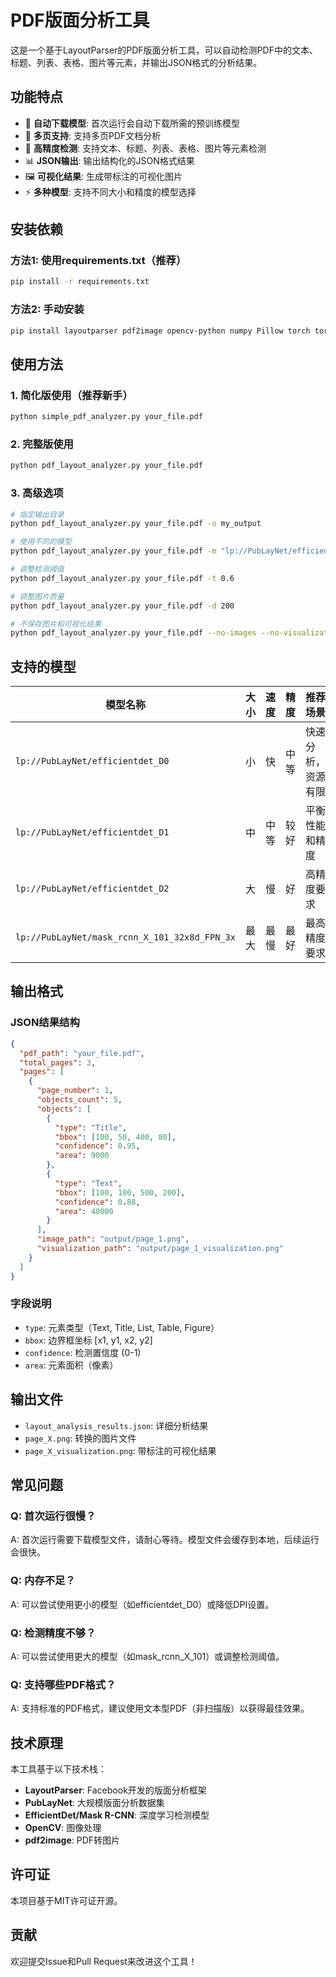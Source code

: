 # PDF版面分析工具

这是一个基于LayoutParser的PDF版面分析工具，可以自动检测PDF中的文本、标题、列表、表格、图片等元素，并输出JSON格式的分析结果。

## 功能特点

- 🚀 **自动下载模型**: 首次运行会自动下载所需的预训练模型
- 📄 **多页支持**: 支持多页PDF文档分析
- 🎯 **高精度检测**: 支持文本、标题、列表、表格、图片等元素检测
- 📊 **JSON输出**: 输出结构化的JSON格式结果
- 🖼️ **可视化结果**: 生成带标注的可视化图片
- ⚡ **多种模型**: 支持不同大小和精度的模型选择

## 安装依赖

### 方法1: 使用requirements.txt（推荐）

```bash
pip install -r requirements.txt
```

### 方法2: 手动安装

```bash
pip install layoutparser pdf2image opencv-python numpy Pillow torch torchvision transformers detectron2
```

## 使用方法

### 1. 简化版使用（推荐新手）

```bash
python simple_pdf_analyzer.py your_file.pdf
```

### 2. 完整版使用

```bash
python pdf_layout_analyzer.py your_file.pdf
```

### 3. 高级选项

```bash
# 指定输出目录
python pdf_layout_analyzer.py your_file.pdf -o my_output

# 使用不同的模型
python pdf_layout_analyzer.py your_file.pdf -m "lp://PubLayNet/efficientdet_D1"

# 调整检测阈值
python pdf_layout_analyzer.py your_file.pdf -t 0.6

# 调整图片质量
python pdf_layout_analyzer.py your_file.pdf -d 200

# 不保存图片和可视化结果
python pdf_layout_analyzer.py your_file.pdf --no-images --no-visualization
```

## 支持的模型

| 模型名称 | 大小 | 速度 | 精度 | 推荐场景 |
|---------|------|------|------|----------|
| `lp://PubLayNet/efficientdet_D0` | 小 | 快 | 中等 | 快速分析，资源有限 |
| `lp://PubLayNet/efficientdet_D1` | 中 | 中等 | 较好 | 平衡性能和精度 |
| `lp://PubLayNet/efficientdet_D2` | 大 | 慢 | 好 | 高精度要求 |
| `lp://PubLayNet/mask_rcnn_X_101_32x8d_FPN_3x` | 最大 | 最慢 | 最好 | 最高精度要求 |

## 输出格式

### JSON结果结构

```json
{
  "pdf_path": "your_file.pdf",
  "total_pages": 3,
  "pages": [
    {
      "page_number": 1,
      "objects_count": 5,
      "objects": [
        {
          "type": "Title",
          "bbox": [100, 50, 400, 80],
          "confidence": 0.95,
          "area": 9000
        },
        {
          "type": "Text",
          "bbox": [100, 100, 500, 200],
          "confidence": 0.88,
          "area": 40000
        }
      ],
      "image_path": "output/page_1.png",
      "visualization_path": "output/page_1_visualization.png"
    }
  ]
}
```

### 字段说明

- `type`: 元素类型（Text, Title, List, Table, Figure）
- `bbox`: 边界框坐标 [x1, y1, x2, y2]
- `confidence`: 检测置信度 (0-1)
- `area`: 元素面积（像素）

## 输出文件

- `layout_analysis_results.json`: 详细分析结果
- `page_X.png`: 转换的图片文件
- `page_X_visualization.png`: 带标注的可视化结果

## 常见问题

### Q: 首次运行很慢？
A: 首次运行需要下载模型文件，请耐心等待。模型文件会缓存到本地，后续运行会很快。

### Q: 内存不足？
A: 可以尝试使用更小的模型（如efficientdet_D0）或降低DPI设置。

### Q: 检测精度不够？
A: 可以尝试使用更大的模型（如mask_rcnn_X_101）或调整检测阈值。

### Q: 支持哪些PDF格式？
A: 支持标准的PDF格式，建议使用文本型PDF（非扫描版）以获得最佳效果。

## 技术原理

本工具基于以下技术栈：

- **LayoutParser**: Facebook开发的版面分析框架
- **PubLayNet**: 大规模版面分析数据集
- **EfficientDet/Mask R-CNN**: 深度学习检测模型
- **OpenCV**: 图像处理
- **pdf2image**: PDF转图片

## 许可证

本项目基于MIT许可证开源。

## 贡献

欢迎提交Issue和Pull Request来改进这个工具！

